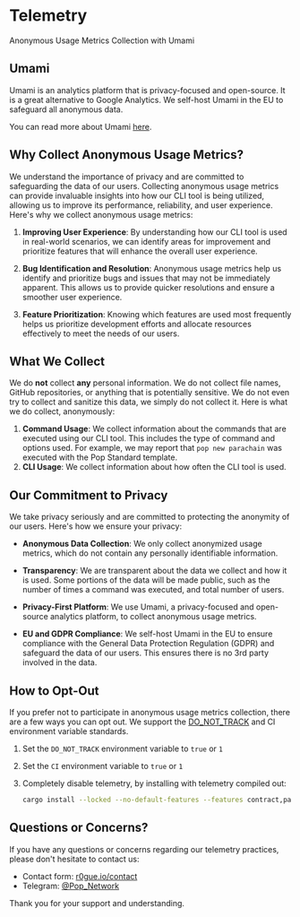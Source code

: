# Telemetry

Anonymous Usage Metrics Collection with Umami

## Umami

Umami is an analytics platform that is privacy-focused and open-source. It is a great alternative to Google Analytics.
We self-host Umami in the EU to safeguard all anonymous data.

You can read more about Umami [here](https://umami.is/).

## Why Collect Anonymous Usage Metrics?

We understand the importance of privacy and are committed to safeguarding the data of our users. Collecting
anonymous usage metrics can provide invaluable insights into how our CLI tool is being utilized, allowing us to improve
its performance, reliability, and user experience. Here's why we collect anonymous usage metrics:

1. **Improving User Experience**: By understanding how our CLI tool is used in real-world scenarios, we can identify
   areas for improvement and prioritize features that will enhance the overall user experience.

2. **Bug Identification and Resolution**: Anonymous usage metrics help us identify and prioritize bugs and issues that
   may not be immediately apparent. This allows us to provide quicker resolutions and ensure a smoother user experience.

3. **Feature Prioritization**: Knowing which features are used most frequently helps us prioritize development efforts
   and allocate resources effectively to meet the needs of our users.

## What We Collect

We do **not** collect **any** personal information. We do not collect file names, GitHub repositories, or anything
that is potentially sensitive. We do not even try to collect and sanitize this data, we simply do not collect it.
Here is what we do collect, anonymously:

1. **Command Usage**: We collect information about the commands that are executed using our CLI tool. This includes
   the type of command and options used. For example, we may report that `pop new parachain` was executed with the Pop
   Standard template.
2. **CLI Usage**: We collect information about how often the CLI tool is used.

## Our Commitment to Privacy

We take privacy seriously and are committed to protecting the anonymity of our users. Here's how we ensure your privacy:

- **Anonymous Data Collection**: We only collect anonymized usage metrics, which do not contain any personally
  identifiable information.

- **Transparency**: We are transparent about the data we collect and how it is used. Some portions of the data will be
  made public,
  such as the number of times a command was executed, and total number of users.

- **Privacy-First Platform**: We use Umami, a privacy-focused and open-source analytics platform, to collect anonymous
  usage metrics.

- **EU and GDPR Compliance**: We self-host Umami in the EU to ensure compliance with the General Data Protection
  Regulation (GDPR) and safeguard the data of our users. This ensures there is no 3rd party involved in the data.

## How to Opt-Out

If you prefer not to participate in anonymous usage metrics collection, there are a
few ways you can opt out. We support the [DO_NOT_TRACK](https://consoledonottrack.com/) and CI environment variable
standards.

1. Set the `DO_NOT_TRACK` environment variable to `true` or `1`
2. Set the `CI` environment variable to `true` or `1`
3. Completely disable telemetry, by installing with telemetry compiled out:

    ```bash
    cargo install --locked --no-default-features --features contract,parachain --git "https://github.com/r0gue-io/pop-cli"
    ```

## Questions or Concerns?

If you have any questions or concerns regarding our telemetry practices, please don't
hesitate to contact us:

- Contact form: [r0gue.io/contact](https://r0gue.io/contact)
- Telegram: [@Pop_Network](https://t.me/Pop_Network)

Thank you for your support and understanding.
